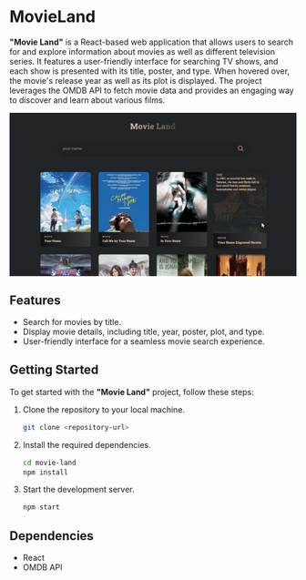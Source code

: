 # MovieLand

**"Movie Land"** is a React-based web application that allows users to search for and explore information about movies as well as different television series. It features a user-friendly interface for searching TV shows, and each show is presented with its title, poster, and type. When hovered over, the movie's release year as well as its plot is displayed. The project leverages the OMDB API to fetch movie data and provides an engaging way to discover and learn about various films.

<p align="center">
  <img src="screenupdate3.png" alt="Screenshot of Movie App" style="display: block; margin: 0; width: 600px; ">
</p>

## Features

- Search for movies by title.
- Display movie details, including title, year, poster, plot, and type.
- User-friendly interface for a seamless movie search experience.

## Getting Started

To get started with the **"Movie Land"** project, follow these steps:

1. Clone the repository to your local machine.

   ```bash
   git clone <repository-url>

2. Install the required dependencies.

   ```bash
   cd movie-land
   npm install

3. Start the development server.
  
     ```bash
     npm start
      ```
   
## Dependencies  
- React
- OMDB API

